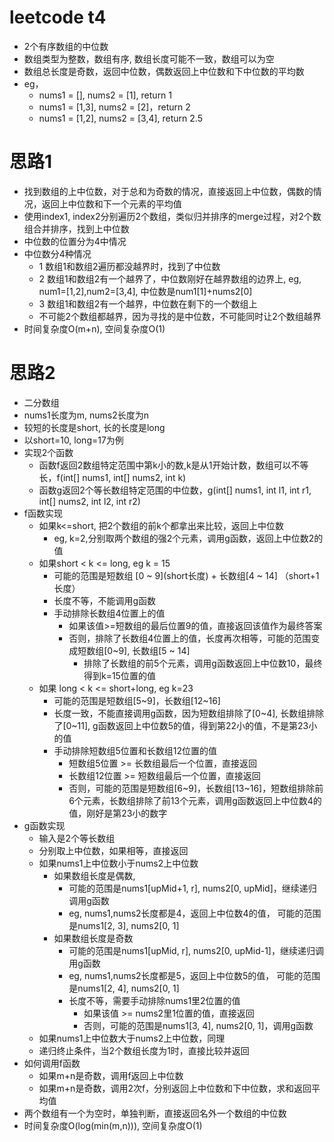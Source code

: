 # leetcode t4
- 2个有序数组的中位数
- 数组类型为整数，数组有序, 数组长度可能不一致，数组可以为空
- 数组总长度是奇数，返回中位数，偶数返回上中位数和下中位数的平均数
- eg， 
    - nums1 = [], nums2 = [1], return 1
    - nums1 = [1,3], nums2 = [2]，return 2
    - nums1 = [1,2], nums2 = [3,4], return 2.5
        
# 思路1
- 找到数组的上中位数，对于总和为奇数的情况，直接返回上中位数，偶数的情况，返回上中位数和下一个元素的平均值
- 使用index1, index2分别遍历2个数组，类似归并排序的merge过程，对2个数组合并排序，找到上中位数
- 中位数的位置分为4中情况
- 中位数分4种情况
    - 1 数组1和数组2遍历都没越界时，找到了中位数
    - 2 数组1和数组2有一个越界了，中位数刚好在越界数组的边界上, eg, num1=[1,2],num2=[3,4], 中位数是num1[1]+nums2[0]
    - 3 数组1和数组2有一个越界，中位数在剩下的一个数组上
    - 不可能2个数组都越界，因为寻找的是中位数，不可能同时让2个数组越界
- 时间复杂度O(m+n), 空间复杂度O(1)

# 思路2
- 二分数组
- nums1长度为m, nums2长度为n
- 较短的长度是short, 长的长度是long
- 以short=10, long=17为例
- 实现2个函数
    - 函数f返回2数组特定范围中第k小的数,k是从1开始计数，数组可以不等长，f(int[] nums1, int[] nums2, int k)
    - 函数g返回2个等长数组特定范围的中位数，g(int[] nums1, int l1, int r1, int[] nums2, int l2, int r2)
- f函数实现
    - 如果k<=short, 把2个数组的前k个都拿出来比较，返回上中位数
        - eg, k=2,分别取两个数组的强2个元素，调用g函数，返回上中位数2的值
    - 如果short < k <= long, eg k = 15
        - 可能的范围是短数组 \[0 ~ 9\](short长度) + 长数组[4 ~ 14] （short+1长度）
        - 长度不等，不能调用g函数
        - 手动排除长数组4位置上的值
            - 如果该值>=短数组的最后位置9的值，直接返回该值作为最终答案
            - 否则，排除了长数组4位置上的值，长度再次相等，可能的范围变成短数组\[0~9\], 长数组[5 ~ 14]
                - 排除了长数组的前5个元素，调用g函数返回上中位数10，最终得到k=15位置的值
    - 如果 long < k <= short+long, eg k=23
        - 可能的范围是短数组[5~9]，长数组[12~16]
        - 长度一致，不能直接调用g函数，因为短数组排除了[0~4], 长数组排除了[0~11], g函数返回上中位数5的值，得到第22小的值，不是第23小的值
        - 手动排除短数组5位置和长数组12位置的值
            - 短数组5位置 >= 长数组最后一个位置，直接返回
            - 长数组12位置 >= 短数组最后一个位置，直接返回
            - 否则，可能的范围是短数组[6~9]，长数组[13~16]，短数组排除前6个元素，长数组排除了前13个元素，调用g函数返回上中位数4的值，刚好是第23小的数字
- g函数实现
    - 输入是2个等长数组
    - 分别取上中位数，如果相等，直接返回
    - 如果nums1上中位数小于nums2上中位数
        - 如果数组长度是偶数,
            - 可能的范围是nums1[upMid+1, r], nums2[0, upMid]，继续递归调用g函数
            -  eg, nums1,nums2长度都是4，返回上中位数4的值， 可能的范围是nums1[2, 3], nums2[0, 1]
        - 如果数组长度是奇数
            - 可能的范围是nums1[upMid, r], nums2[0, upMid-1]，继续递归调用g函数
            - eg, nums1,nums2长度都是5，返回上中位数5的值， 可能的范围是nums1[2, 4], nums2[0, 1]
            - 长度不等，需要手动排除nums1里2位置的值
                - 如果该值 >= nums2里1位置的值，直接返回
                - 否则，可能的范围是nums1[3, 4], nums2[0, 1]，调用g函数
    - 如果nums1上中位数大于nums2上中位数，同理
    - 递归终止条件，当2个数组长度为1时，直接比较并返回
- 如何调用f函数
    - 如果m+n是奇数，调用f返回上中位数
    - 如果m+n是奇数，调用2次f，分别返回上中位数和下中位数，求和返回平均值
- 两个数组有一个为空时，单独判断，直接返回名外一个数组的中位数
- 时间复杂度O(log(min(m,n))), 空间复杂度O(1)